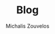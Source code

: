 ---
author: Michalis Zouvelos
description: "Blog about data science, analytics and machine learning"
cascade:
  author: Michalis Zouvelos
  show_author_byline: false
  show_comments: true
  show_post_date: true
layout: list
show_author_byline: false
show_post_date: true
show_post_thumbnail: true
title: Blog
images:
- featured.png
---